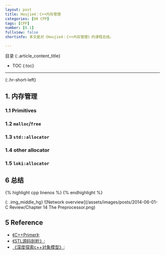 ```yaml
---
layout: post
title: Houjie4：C++内存管理
categories: [00 CPP]
tags: [CPP]
number: [0.1]
fullview: false
shortinfo: 本文是对《Houjie4：C++内存管理》的课程总结。

---
```

目录
{:.article_content_title}


* TOC
{:toc}

---
{:.hr-short-left}

## 1. 内存管理 ##

### 1.1 Primitives

### 1.2 `malloc`/`free`

### 1.3 `std::allocator`

### 1.4 other allocator

### 1.5 `loki:allocator`


## 6 总结 ##

{% highlight cpp linenos %}
{% endhighlight %}

{: .img_middle_hg}
![Network overview](/assets/images/posts/2014-06-01-C Review/Chapter 14 The Preprocessor.png)


## 5 Reference ##

- [《C++Primer》](https://book.douban.com/subject/24089577/);
- [《STL源码剖析》](https://book.douban.com/subject/1110934/);
- [《深度探索c++对象模型》](https://book.douban.com/subject/10427315/);



